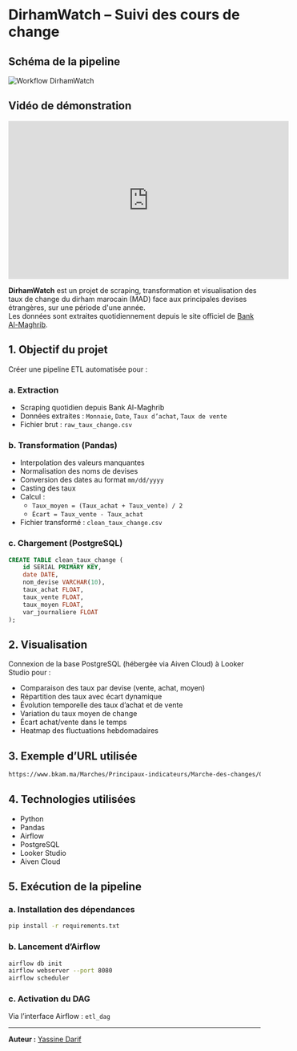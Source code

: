 # DirhamWatch – Suivi des cours de change

## Schéma de la pipeline

![Workflow DirhamWatch](https://github.com/user-attachments/assets/b6a9d926-8bcd-4bca-aa0f-50654fe73748)

## Vidéo de démonstration

<iframe width="560" height="315" src="https://www.youtube.com/embed/VIDEO_ID" frameborder="0" allowfullscreen></iframe>

**DirhamWatch** est un projet de scraping, transformation et visualisation des taux de change du dirham marocain (MAD) face aux principales devises étrangères, sur une période d'une année.  
Les données sont extraites quotidiennement depuis le site officiel de [Bank Al-Maghrib](https://www.bkam.ma/Marches/Principaux-indicateurs/Marche-des-changes/Cours-de-change/Cours-des-billets-de-banque-etrangers).

## 1. Objectif du projet

Créer une pipeline ETL automatisée pour :

### a. Extraction

- Scraping quotidien depuis Bank Al-Maghrib
- Données extraites : `Monnaie`, `Date`, `Taux d’achat`, `Taux de vente`
- Fichier brut : `raw_taux_change.csv`

### b. Transformation (Pandas)

- Interpolation des valeurs manquantes
- Normalisation des noms de devises
- Conversion des dates au format `mm/dd/yyyy`
- Casting des taux
- Calcul :
  - `Taux_moyen = (Taux_achat + Taux_vente) / 2`
  - `Écart = Taux_vente - Taux_achat`
- Fichier transformé : `clean_taux_change.csv`

### c. Chargement (PostgreSQL)

```sql
CREATE TABLE clean_taux_change (
    id SERIAL PRIMARY KEY,
    date DATE,
    nom_devise VARCHAR(10),
    taux_achat FLOAT,
    taux_vente FLOAT,
    taux_moyen FLOAT,
    var_journaliere FLOAT
);
```

## 2. Visualisation

Connexion de la base PostgreSQL (hébergée via Aiven Cloud) à Looker Studio pour :

- Comparaison des taux par devise (vente, achat, moyen)
- Répartition des taux avec écart dynamique
- Évolution temporelle des taux d’achat et de vente
- Variation du taux moyen de change
- Écart achat/vente dans le temps
- Heatmap des fluctuations hebdomadaires

## 3. Exemple d’URL utilisée

```bash
https://www.bkam.ma/Marches/Principaux-indicateurs/Marche-des-changes/Cours-de-change/Cours-des-billets-de-banque-etrangers?date=06%2F05%2F2025&block=98a86bd3205c8223897bbd8d87e3788d
```

## 4. Technologies utilisées

- Python
- Pandas
- Airflow
- PostgreSQL
- Looker Studio
- Aiven Cloud

## 5. Exécution de la pipeline

### a. Installation des dépendances

```bash
pip install -r requirements.txt
```

### b. Lancement d’Airflow

```bash
airflow db init
airflow webserver --port 8080
airflow scheduler
```

### c. Activation du DAG

Via l’interface Airflow : `etl_dag`

---

**Auteur :** [Yassine Darif](https://www.linkedin.com/in/darif-yassine)

